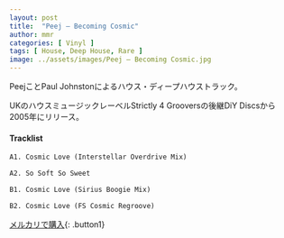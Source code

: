 ```yaml
---
layout: post
title:  "Peej – Becoming Cosmic"
author: mmr
categories: [ Vinyl ]
tags: [ House, Deep House, Rare ]
image: ../assets/images/Peej – Becoming Cosmic.jpg
---
```


PeejことPaul Johnstonによるハウス・ディープハウストラック。

UKのハウスミュージックレーベルStrictly 4 Grooversの後継DiY Discsから2005年にリリース。

#### Tracklist
```md
A1. Cosmic Love (Interstellar Overdrive Mix)

A2. So Soft So Sweet

B1. Cosmic Love (Sirius Boogie Mix)

B2. Cosmic Love (FS Cosmic Regroove)
```

[メルカリで購入](https://jp.mercari.com/item/m76703865662?afid=6142608987){: .button1}

